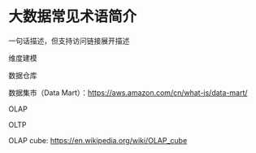 # 大数据常见术语简介

一句话描述，但支持访问链接展开描述

维度建模

数据仓库

数据集市（Data Mart）：https://aws.amazon.com/cn/what-is/data-mart/

OLAP

OLTP

OLAP cube: https://en.wikipedia.org/wiki/OLAP_cube